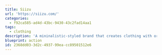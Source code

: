 ```yaml
---
title: Siizu
url: 'https://siizu.com/'
categories:
  - f92ca585-ad4d-43bc-9430-43c2fad14aa1
tags:
  - clothing
description: 'A mininalistic-styled brand that creates clothing with organic and natural fabrics - one such using oyster shell waste. They use an ethical manufacturing process by having their factories close to each other and their shipping only uses recyclable packaging.'
blueprint: action
id: 2368dd03-3d2c-4937-99ea-cc89501512e6
---
```

